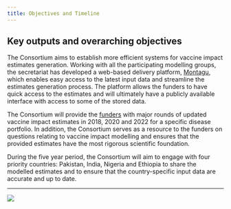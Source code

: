 ```yaml
---
title: Objectives and Timeline
---
```


## Key outputs and overarching objectives

The Consortium aims to establish more efficient systems for vaccine impact estimates generation. Working with all the participating modelling groups, the secretariat has developed a web-based delivery platform, [Montagu](https://montagu.vaccineimpact.org/), which enables easy access to the latest input data and streamline the estimates generation process. The platform allows the funders to have quick access to the estimates and will ultimately have a publicly available interface with access to some of the stored data.  

The Consortium will provide the [funders](/partners/#funders) with major rounds of updated vaccine impact estimates in 2018, 2020 and 2022 for a specific disease portfolio. In addition, the Consortium serves as a resource to the funders on questions relating to vaccine impact modelling and ensures that the provided estimates have the most rigorous scientific foundation.    

During the five year period, the Consortium will aim to engage with four priority countries: Pakistan, India, Nigeria and Ethiopia to share the modelled estimates and to ensure that the country-specific input data are accurate and up to date. 

---    

[![](/img/VIMC_timeline_infographic7.png)](/img/VIMC_timeline_infographic7.png)   



